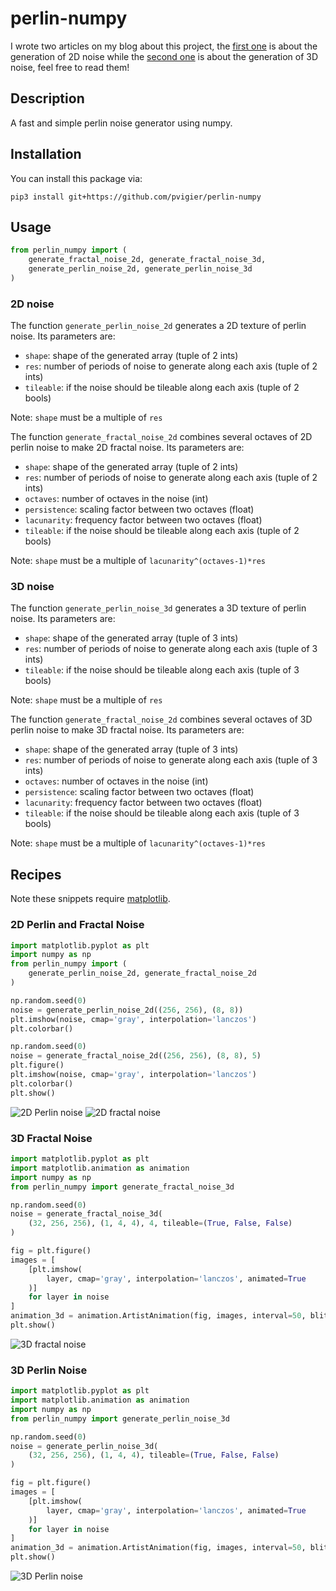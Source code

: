 # perlin-numpy

I wrote two articles on my blog about this project, the [first one](https://pvigier.github.io/2018/06/13/perlin-noise-numpy.html)  is about the generation of 2D noise while the [second one](https://pvigier.github.io/2018/11/02/3d-perlin-noise-numpy.html) is about the generation of 3D noise, feel free to read them!

## Description

A fast and simple perlin noise generator using numpy.

## Installation

You can install this package via:

```
pip3 install git+https://github.com/pvigier/perlin-numpy
```

## Usage

```python
from perlin_numpy import (
    generate_fractal_noise_2d, generate_fractal_noise_3d,
    generate_perlin_noise_2d, generate_perlin_noise_3d
)
```

### 2D noise

The function `generate_perlin_noise_2d` generates a 2D texture of perlin noise. Its parameters are:

* `shape`: shape of the generated array (tuple of 2 ints)
* `res`: number of periods of noise to generate along each axis (tuple of 2 ints)
* `tileable`: if the noise should be tileable along each axis (tuple of 2 bools)

Note: `shape` must be a multiple of `res`

The function `generate_fractal_noise_2d` combines several octaves of 2D perlin noise to make 2D fractal noise. Its parameters are:

* `shape`: shape of the generated array (tuple of 2 ints)
* `res`: number of periods of noise to generate along each axis (tuple of 2 ints)
* `octaves`: number of octaves in the noise (int)
* `persistence`: scaling factor between two octaves (float)
* `lacunarity`: frequency factor between two octaves (float)
* `tileable`: if the noise should be tileable along each axis (tuple of 2 bools)

Note: `shape` must be a multiple of `lacunarity^(octaves-1)*res`


### 3D noise

The function `generate_perlin_noise_3d` generates a 3D texture of perlin noise. Its parameters are:

* `shape`: shape of the generated array (tuple of 3 ints)
* `res`: number of periods of noise to generate along each axis (tuple of 3 ints)
* `tileable`: if the noise should be tileable along each axis (tuple of 3 bools)

Note: `shape` must be a multiple of `res`

The function `generate_fractal_noise_2d` combines several octaves of 3D perlin noise to make 3D fractal noise. Its parameters are:

* `shape`: shape of the generated array (tuple of 3 ints)
* `res`: number of periods of noise to generate along each axis (tuple of 3 ints)
* `octaves`: number of octaves in the noise (int)
* `persistence`: scaling factor between two octaves (float)
* `lacunarity`: frequency factor between two octaves (float)
* `tileable`: if the noise should be tileable along each axis (tuple of 3 bools)

Note: `shape` must be a multiple of `lacunarity^(octaves-1)*res`

## Recipes

Note these snippets require [matplotlib](https://matplotlib.org/).

### 2D Perlin and Fractal Noise

```python
import matplotlib.pyplot as plt
import numpy as np
from perlin_numpy import (
    generate_perlin_noise_2d, generate_fractal_noise_2d
)

np.random.seed(0)
noise = generate_perlin_noise_2d((256, 256), (8, 8))
plt.imshow(noise, cmap='gray', interpolation='lanczos')
plt.colorbar()

np.random.seed(0)
noise = generate_fractal_noise_2d((256, 256), (8, 8), 5)
plt.figure()
plt.imshow(noise, cmap='gray', interpolation='lanczos')
plt.colorbar()
plt.show()
```

![2D Perlin noise](https://github.com/pvigier/perlin-numpy/raw/master/examples/perlin2d.png)
![2D fractal noise](https://github.com/pvigier/perlin-numpy/raw/master/examples/fractal2d.png)

### 3D Fractal Noise

```python
import matplotlib.pyplot as plt
import matplotlib.animation as animation
import numpy as np
from perlin_numpy import generate_fractal_noise_3d

np.random.seed(0)
noise = generate_fractal_noise_3d(
    (32, 256, 256), (1, 4, 4), 4, tileable=(True, False, False)
)

fig = plt.figure()
images = [
    [plt.imshow(
        layer, cmap='gray', interpolation='lanczos', animated=True
    )]
    for layer in noise
]
animation_3d = animation.ArtistAnimation(fig, images, interval=50, blit=True)
plt.show()
```


![3D fractal noise](https://github.com/pvigier/perlin-numpy/raw/master/examples/fractal3d.gif)

### 3D Perlin Noise

```python
import matplotlib.pyplot as plt
import matplotlib.animation as animation
import numpy as np
from perlin_numpy import generate_perlin_noise_3d

np.random.seed(0)
noise = generate_perlin_noise_3d(
    (32, 256, 256), (1, 4, 4), tileable=(True, False, False)
)

fig = plt.figure()
images = [
    [plt.imshow(
        layer, cmap='gray', interpolation='lanczos', animated=True
    )]
    for layer in noise
]
animation_3d = animation.ArtistAnimation(fig, images, interval=50, blit=True)
plt.show()
```


![3D Perlin noise](https://github.com/pvigier/perlin-numpy/raw/master/examples/perlin3d.gif)
